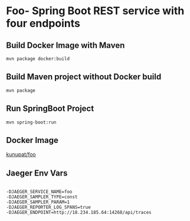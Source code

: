 # Foo- Spring Boot REST service with four endpoints

## Build Docker Image with Maven
`mvn package docker:build`

## Build Maven project without Docker build
`mvn package`

## Run SpringBoot Project
`mvn spring-boot:run`

## Docker Image
<a href="https://hub.docker.com/repository/docker/kunupat/foo" target="_blank">kunupat/foo</a>

## Jaeger Env Vars
<pre><code>
-DJAEGER_SERVICE_NAME=foo
-DJAEGER_SAMPLER_TYPE=const
-DJAEGER_SAMPLER_PARAM=1
-DJAEGER_REPORTER_LOG_SPANS=true
-DJAEGER_ENDPOINT=http://18.234.185.64:14268/api/traces
</pre></code>